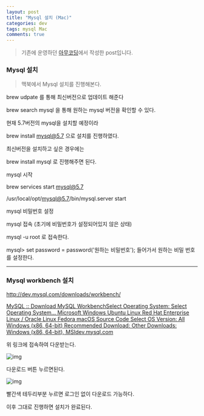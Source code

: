 ```yaml
---
layout: post
title: "Mysql 설치 (Mac)"
categories: dev
tags: mysql Mac
comments: true
---
```


> 기존에 운영하던 [아무코딩](https://dong-co.tistory.com/42?category=860250)에서 작성한 post입니다.



### Mysql 설치

> 맥북에서 Mysql 설치를 진행해본다.

 

brew udpate 를 통해 최신버전으로 업데이트 해준다

brew search mysql 을 통해 원하는 mysql 버전을 확인할 수 있다.

 

현재 5.7버전의 mysql을 설치할 예정이라

brew install mysql@5.7 으로 설치를 진행하였다.

 

최신버전을 설치하고 싶은 경우에는

brew install mysql 로 진행해주면 된다.

 

 

mysql 시작

brew services start mysql@5.7

/usr/local/opt/mysql@5.7/bin/mysql.server start

 

mysql 비밀번호 설정

mysql 접속 (초기에 비밀번호가 설정되어있지 않은 상태)

mysql -u root 로 접속한다.

 

mysql> set password = password('원하는 비밀번호'); 들어가서 원하는 비밀 번호를 설정한다.

 

------

### Mysql workbench 설치

http://dev.mysql.com/downloads/workbench/ 



[ MySQL :: Download MySQL WorkbenchSelect Operating System: Select Operating System… Microsoft Windows Ubuntu Linux Red Hat Enterprise Linux / Oracle Linux Fedora macOS Source Code Select OS Version: All Windows (x86, 64-bit) Recommended Download: Other Downloads: Windows (x86, 64-bit), MSIdev.mysql.com](http://dev.mysql.com/downloads/workbench/)

위 링크에 접속하여 다운받는다.

 



![img](https://blog.kakaocdn.net/dn/Ui1WP/btqDyErEo7L/BC77jxhk3PX4rfGkPImgM0/img.png)



다운로드 버튼 누르면된다.

 



![img](https://blog.kakaocdn.net/dn/yBZMm/btqDwdvsp7Y/qDo5YCWWhnx2iNVYKZ0b8k/img.png)



빨간색 테두리부분 누르면 로그인 없이 다운로드 가능하다.

이후 그대로 진행하면 설치가 완료된다.